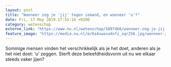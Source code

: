 ```yaml
---
layout: post
title: "Wanneer zeg je 'jij' tegen iemand, en wanneer 'u'?"
date: Fri, 17 May 2019 17:55:16 +0200
category: wetenschap
externe_link: "https://www.nu.nl/wetenschap/5897466/wanneer-zeg-je-jij-tegen-iemand-en-wanneer-u.html"
feature_image: "https://media.nu.nl/m/6a4xwasa4nfz_sqr256.jpg/wanneer-zeg-je-jij-tegen-iemand-en-wanneer-u.jpg"
---
```


Sommige mensen vinden het verschrikkelijk als je het doet, anderen als je het niet doet: ‘u’ zeggen. Sterft deze beleefdheidsvorm uit nu we elkaar steeds vaker jijen?
